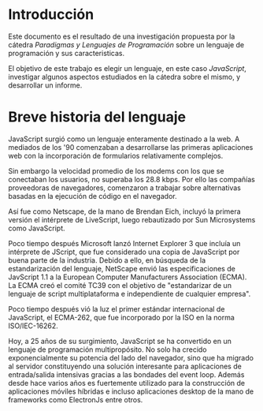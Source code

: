 # Introducción
Este documento es el resultado de una investigación propuesta por la cátedra *Paradigmas y Lenguajes de Programación* sobre un lenguaje de programación y sus caracteristicas.

El objetivo de este trabajo es elegir un lenguaje, en este caso *JavaScript*, investigar algunos aspectos estudiados en la cátedra sobre el mismo, y desarrollar un informe.

# Breve historia del lenguaje
JavaScript surgió como un lenguaje enteramente destinado a la web. A mediados de los '90 comenzaban a desarrollarse las primeras aplicaciones web con la incorporación de formularios relativamente complejos.

Sin embargo la velocidad promedio de los modems con los que se conectaban los usuarios, no superaba los 28.8 kbps. Por ello las compañías proveedoras de navegadores, comenzaron a trabajar sobre alternativas basadas en la ejecución de código en el navegador.

Así fue como Netscape, de la mano de Brendan Eich, incluyó la primera versión el intérprete de LiveScript, luego rebautizado por Sun Microsystems como JavaScript.

Poco tiempo después Microsoft lanzó Internet Explorer 3 que incluía un intérprete de JScript, que fue considerado una copia de JavaScript por buena parte de la industria. Debido a ello, en búsqueda de la estandarización del lenguaje, NetScape envió las especificaciones de JavScript 1.1 a la European Computer Manufacturers Association (ECMA). La ECMA creó el comité TC39 con el objetivo de "estandarizar de un lenguaje de script multiplataforma e independiente de cualquier empresa".

Poco tiempo después vió la luz el primer estándar internacional de JavaScript, el ECMA-262, que fue incorporado por la ISO en la norma ISO/IEC-16262.

Hoy, a 25 años de su surgimiento, JavaScript se ha convertido en un lenguaje de programación multipropósito. No solo ha crecido exponencialmente su potencia del lado del navegador, sino que ha migrado al servidor constituyendo una solución interesante para aplicaciones de entrada/salida intensivas gracias a las bondades del event loop. Además desde hace varios años es fuertemente utilizado para la construcción de aplicaciones móviles híbridas e incluso aplicaciones desktop de la mano de frameworks como ElectronJs entre otros.